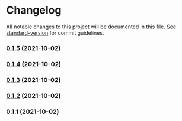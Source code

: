 # Changelog

All notable changes to this project will be documented in this file. See [standard-version](https://github.com/conventional-changelog/standard-version) for commit guidelines.

### [0.1.5](https://github.com/kinefi/subadap-player/compare/v0.1.4...v0.1.5) (2021-10-02)

### [0.1.4](https://github.com/kinefi/subadap-player/compare/v0.1.2...v0.1.4) (2021-10-02)

### [0.1.3](https://github.com/kinefi/subadap-player/compare/v0.1.2...v0.1.3) (2021-10-02)

### [0.1.2](https://github.com/kinefi/subadap-player/compare/v0.1.1...v0.1.2) (2021-10-02)

### 0.1.1 (2021-10-02)
